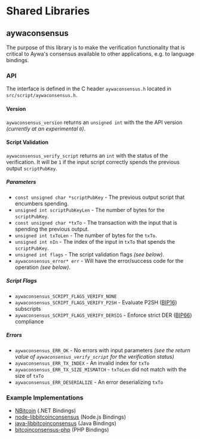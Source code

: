 Shared Libraries
================

## aywaconsensus

The purpose of this library is to make the verification functionality that is critical to Aywa's consensus available to other applications, e.g. to language bindings.

### API

The interface is defined in the C header `aywaconsensus.h` located in  `src/script/aywaconsensus.h`.

#### Version

`aywaconsensus_version` returns an `unsigned int` with the the API version *(currently at an experimental `0`)*.

#### Script Validation

`aywaconsensus_verify_script` returns an `int` with the status of the verification. It will be `1` if the input script correctly spends the previous output `scriptPubKey`.

##### Parameters
- `const unsigned char *scriptPubKey` - The previous output script that encumbers spending.
- `unsigned int scriptPubKeyLen` - The number of bytes for the `scriptPubKey`.
- `const unsigned char *txTo` - The transaction with the input that is spending the previous output.
- `unsigned int txToLen` - The number of bytes for the `txTo`.
- `unsigned int nIn` - The index of the input in `txTo` that spends the `scriptPubKey`.
- `unsigned int flags` - The script validation flags *(see below)*.
- `aywaconsensus_error* err` - Will have the error/success code for the operation *(see below)*.

##### Script Flags
- `aywaconsensus_SCRIPT_FLAGS_VERIFY_NONE`
- `aywaconsensus_SCRIPT_FLAGS_VERIFY_P2SH` - Evaluate P2SH ([BIP16](https://github.com/bitcoin/bips/blob/master/bip-0016.mediawiki)) subscripts
- `aywaconsensus_SCRIPT_FLAGS_VERIFY_DERSIG` - Enforce strict DER ([BIP66](https://github.com/bitcoin/bips/blob/master/bip-0066.mediawiki)) compliance

##### Errors
- `aywaconsensus_ERR_OK` - No errors with input parameters *(see the return value of `aywaconsensus_verify_script` for the verification status)*
- `aywaconsensus_ERR_TX_INDEX` - An invalid index for `txTo`
- `aywaconsensus_ERR_TX_SIZE_MISMATCH` - `txToLen` did not match with the size of `txTo`
- `aywaconsensus_ERR_DESERIALIZE` - An error deserializing `txTo`

### Example Implementations
- [NBitcoin](https://github.com/NicolasDorier/NBitcoin/blob/master/NBitcoin/Script.cs#L814) (.NET Bindings)
- [node-libbitcoinconsensus](https://github.com/bitpay/node-libbitcoinconsensus) (Node.js Bindings)
- [java-libbitcoinconsensus](https://github.com/dexX7/java-libbitcoinconsensus) (Java Bindings)
- [bitcoinconsensus-php](https://github.com/Bit-Wasp/bitcoinconsensus-php) (PHP Bindings)
